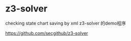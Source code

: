 # z3-solver 


checking state chart saving by xml
z3-solver 的demo程序

https://github.com/secgithub/z3-solver
